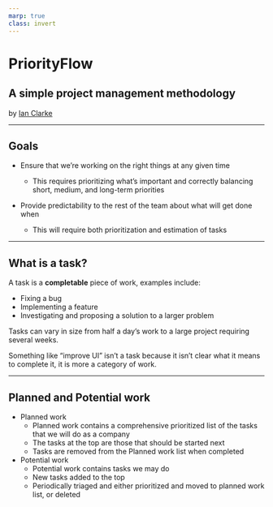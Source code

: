 ```yaml
---
marp: true
class: invert
---
```


# PriorityFlow

## A simple project management methodology

by [Ian Clarke](https://blog.locut.us/about)

---

## Goals

- Ensure that we’re working on the right things at any given time
  - This requires prioritizing what’s important and correctly balancing short, medium, and long-term priorities

- Provide predictability to the rest of the team about what will get done when
  - This will require both prioritization and estimation of tasks


---

## What is a task?

A task is a **completable** piece of work, examples include:

- Fixing a bug
- Implementing a feature
- Investigating and proposing a solution to a larger problem

Tasks can vary in size from half a day’s work to a large project requiring several weeks.

Something like “improve UI” isn’t a task because it isn’t clear what it means to complete it, it is more a category of work.

---

## Planned and Potential work

- Planned work
  - Planned work contains a comprehensive prioritized list of the tasks that we will do as a company
  - The tasks at the top are those that should be started next
  - Tasks are removed from the Planned work list when completed
- Potential work
  - Potential work contains tasks we may do
  - New tasks added to the top
  - Periodically triaged and either prioritized and moved to planned work list, or deleted